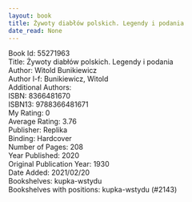 ```yaml
---
layout: book
title: Żywoty diabłów polskich. Legendy i podania
date_read: None
---
```


Book Id: 55271963<br />
Title: Żywoty diabłów polskich. Legendy i podania<br />
Author: Witold Bunikiewicz<br />
Author l-f: Bunikiewicz, Witold<br />
Additional Authors: <br />
ISBN: 8366481670<br />
ISBN13: 9788366481671<br />
My Rating: 0<br />
Average Rating: 3.76<br />
Publisher: Replika<br />
Binding: Hardcover<br />
Number of Pages: 208<br />
Year Published: 2020<br />
Original Publication Year: 1930<br />
Date Added: 2021/02/20<br />
Bookshelves: kupka-wstydu<br />
Bookshelves with positions: kupka-wstydu (#2143)<br />

